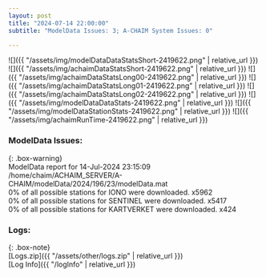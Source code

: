 ```yaml
---
layout: post
title: "2024-07-14 22:00:00"
subtitle: "ModelData Issues: 3; A-CHAIM System Issues: 0"

---
```


![]({{ "/assets/img/modelDataDataStatsShort-2419622.png" | relative_url }})
![]({{ "/assets/img/achaimDataStatsShort-2419622.png" | relative_url }})
![]({{ "/assets/img/achaimDataStatsLong00-2419622.png" | relative_url }})
![]({{ "/assets/img/achaimDataStatsLong01-2419622.png" | relative_url }})
![]({{ "/assets/img/achaimDataStatsLong02-2419622.png" | relative_url }})
![]({{ "/assets/img/modelDataDataStats-2419622.png" | relative_url }})
![]({{ "/assets/img/modelDataStationStats-2419622.png" | relative_url }})
![]({{ "/assets/img/achaimRunTime-2419622.png" | relative_url }})


### ModelData Issues:  
  
{: .box-warning}  
 ModelData report for 14-Jul-2024 23:15:09   
 /home/chaim/ACHAIM_SERVER/A-CHAIM/modelData/2024/196/23/modelData.mat   
 0% of all possible stations for IONO were downloaded. x5962   
 0% of all possible stations for SENTINEL were downloaded. x5417   
 0% of all possible stations for KARTVERKET were downloaded. x424   
  


### Logs:  
  
{: .box-note}  
[Logs.zip]({{ "/assets/other/logs.zip" | relative_url }})  
[Log Info]({{ "/logInfo" | relative_url }})  
